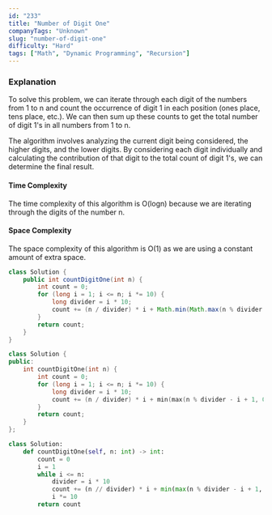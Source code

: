 ```yaml
---
id: "233"
title: "Number of Digit One"
companyTags: "Unknown"
slug: "number-of-digit-one"
difficulty: "Hard"
tags: ["Math", "Dynamic Programming", "Recursion"]
---
```


### Explanation

To solve this problem, we can iterate through each digit of the numbers from 1 to n and count the occurrence of digit 1 in each position (ones place, tens place, etc.). We can then sum up these counts to get the total number of digit 1's in all numbers from 1 to n.

The algorithm involves analyzing the current digit being considered, the higher digits, and the lower digits. By considering each digit individually and calculating the contribution of that digit to the total count of digit 1's, we can determine the final result.

#### Time Complexity
The time complexity of this algorithm is O(logn) because we are iterating through the digits of the number n.

#### Space Complexity
The space complexity of this algorithm is O(1) as we are using a constant amount of extra space.
```java
class Solution {
    public int countDigitOne(int n) {
        int count = 0;
        for (long i = 1; i <= n; i *= 10) {
            long divider = i * 10;
            count += (n / divider) * i + Math.min(Math.max(n % divider - i + 1, 0), i);
        }
        return count;
    }
}
```

```cpp
class Solution {
public:
    int countDigitOne(int n) {
        int count = 0;
        for (long i = 1; i <= n; i *= 10) {
            long divider = i * 10;
            count += (n / divider) * i + min(max(n % divider - i + 1, 0), i);
        }
        return count;
    }
};
```

```python
class Solution:
    def countDigitOne(self, n: int) -> int:
        count = 0
        i = 1
        while i <= n:
            divider = i * 10
            count += (n // divider) * i + min(max(n % divider - i + 1, 0), i)
            i *= 10
        return count
```